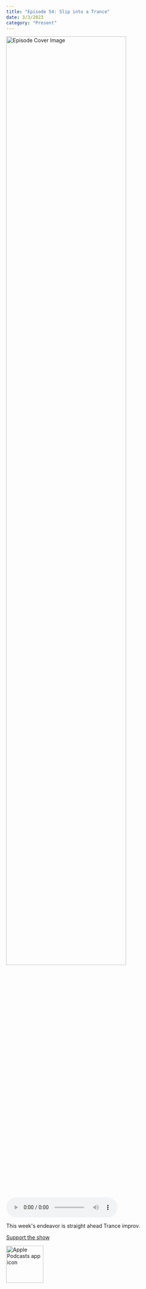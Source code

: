 ```yaml
---
title: "Episode 54: Slip into a Trance"
date: 3/3/2023
category: "Present"
---
```

<img src="https://artwork.captivate.fm/ef501c05-f750-4d5c-b164-438cedec11b0/60854458c4d1acdf4e1c2f79c4137142d85d78e379bdafbd69bd34c85f5819ad.jpg" alt="Episode Cover Image" width=80%/>
<audio controls>
  <source src="https://podcasts.captivate.fm/media/6aeff3bf-12fc-4d55-b14e-760a1bd86404/12365370-episode-54-slip-into-a-trance.mp3" type="audio/mpeg">
  Your browser does not support the audio element.
</audio>

<p>This week&apos;s endeavor is straight ahead Trance improv. </p><a rel="payment" href="https://www.paypal.com/donate/?hosted_button_id=WX3GRUK5BHJLS">Support the show</a>

<a href="https://podcasts.apple.com/us/podcast/living-room-music/id1608791560?tscg=30200&itsct=podcast_box_appicon&ls=1&mttnsubad=1608791560" style="display: inline-block;"><img src="https://toolbox.marketingtools.apple.com/api/v2/badges/app-icon-podcasts/standard/en-us" alt="Apple Podcasts app icon" style="width: 100px; height: 100px; vertical-align: middle; object-fit: contain;" /></a>
    